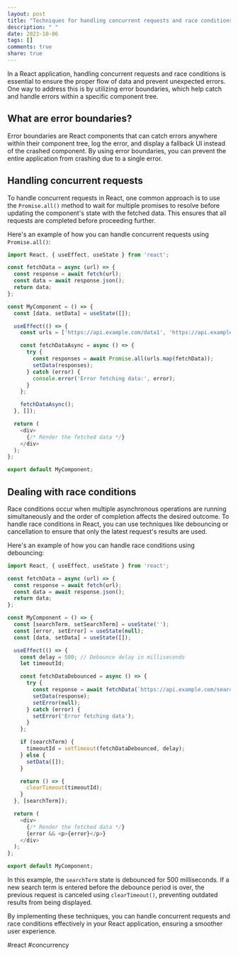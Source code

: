 ```yaml
---
layout: post
title: "Techniques for handling concurrent requests and race conditions with error boundaries in React"
description: " "
date: 2023-10-06
tags: []
comments: true
share: true
---
```


In a React application, handling concurrent requests and race conditions is essential to ensure the proper flow of data and prevent unexpected errors. One way to address this is by utilizing error boundaries, which help catch and handle errors within a specific component tree.

## What are error boundaries?

Error boundaries are React components that can catch errors anywhere within their component tree, log the error, and display a fallback UI instead of the crashed component. By using error boundaries, you can prevent the entire application from crashing due to a single error.

## Handling concurrent requests

To handle concurrent requests in React, one common approach is to use the `Promise.all()` method to wait for multiple promises to resolve before updating the component's state with the fetched data. This ensures that all requests are completed before proceeding further.

Here's an example of how you can handle concurrent requests using `Promise.all()`:

```javascript
import React, { useEffect, useState } from 'react';

const fetchData = async (url) => {
  const response = await fetch(url);
  const data = await response.json();
  return data;
};

const MyComponent = () => {
  const [data, setData] = useState([]);

  useEffect(() => {
    const urls = ['https://api.example.com/data1', 'https://api.example.com/data2'];

    const fetchDataAsync = async () => {
      try {
        const responses = await Promise.all(urls.map(fetchData));
        setData(responses);
      } catch (error) {
        console.error('Error fetching data:', error);
      }
    };

    fetchDataAsync();
  }, []);

  return (
    <div>
      {/* Render the fetched data */}
    </div>
  );
};

export default MyComponent;
```

## Dealing with race conditions

Race conditions occur when multiple asynchronous operations are running simultaneously and the order of completion affects the desired outcome. To handle race conditions in React, you can use techniques like debouncing or cancellation to ensure that only the latest request's results are used.

Here's an example of how you can handle race conditions using debouncing:

```javascript
import React, { useEffect, useState } from 'react';

const fetchData = async (url) => {
  const response = await fetch(url);
  const data = await response.json();
  return data;
};

const MyComponent = () => {
  const [searchTerm, setSearchTerm] = useState('');
  const [error, setError] = useState(null);
  const [data, setData] = useState([]);

  useEffect(() => {
    const delay = 500; // Debounce delay in milliseconds
    let timeoutId;

    const fetchDataDebounced = async () => {
      try {
        const response = await fetchData(`https://api.example.com/search/${searchTerm}`);
        setData(response);
        setError(null);
      } catch (error) {
        setError('Error fetching data');
      }
    };

    if (searchTerm) {
      timeoutId = setTimeout(fetchDataDebounced, delay);
    } else {
      setData([]);
    }

    return () => {
      clearTimeout(timeoutId);
    }
  }, [searchTerm]);

  return (
    <div>
      {/* Render the fetched data */}
      {error && <p>{error}</p>}
    </div>
  );
};

export default MyComponent;
```

In this example, the `searchTerm` state is debounced for 500 milliseconds. If a new search term is entered before the debounce period is over, the previous request is canceled using `clearTimeout()`, preventing outdated results from being displayed.

By implementing these techniques, you can handle concurrent requests and race conditions effectively in your React application, ensuring a smoother user experience.

#react #concurrency